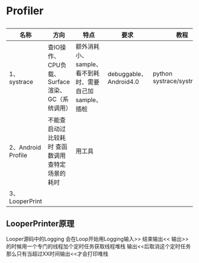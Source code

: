 # Profiler

##
|名称|方向|特点|要求|教程|
|-|-|-|-|-|
|1、systrace|查IO操作、CPU负载、Surface渲染、GC（系统调用）|额外消耗小、sample、看不到耗时、需要自己加sample、插桩|debuggable、Android4.0|python systrace/systrace.py|
|2、Android Profile|不能查启动过 比较耗时 查函数调用 查特定场景的耗时|用工具||
|3、LooperPrint||||

## LooperPrinter原理
Looper源码中的Logging 会在Loop开始用Logging输入>> 结束输出<< 
输出>>的时候用一个专门的线程加个定时任务获取线程堆栈 输出<<后取消这个定时任务 那么只有当超过XX时间输出<<才会打印堆栈